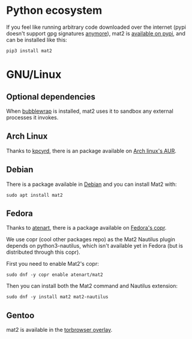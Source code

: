 # Python ecosystem

If you feel like running arbitrary code downloaded over the
internet (pypi doesn't support gpg signatures [anymore](https://github.com/pypa/python-packaging-user-guide/pull/466)),
mat2 is [available on pypi](https://pypi.org/project/mat2/), and can be
installed like this:

```
pip3 install mat2
```

# GNU/Linux

## Optional dependencies

When [bubblewrap](https://github.com/projectatomic/bubblewrap) is
installed, mat2 uses it to sandbox any external processes it invokes.

## Arch Linux

Thanks to [kpcyrd](https://archlinux.org/packages/?maintainer=kpcyrd), there is an package available on
[Arch linux's AUR]([https://archlinux.org/packages/community/any/mat2/](https://archlinux.org/packages/community/any/mat2/)).

## Debian

There is a package available in [Debian](https://packages.debian.org/search?keywords=mat2&searchon=names&section=all) and you can install Mat2 with:

```
sudo apt install mat2
```

## Fedora

Thanks to [atenart](https://ack.tf/), there is a package available on
[Fedora's copr]( https://copr.fedorainfracloud.org/coprs/atenart/mat2/ ).

We use copr (cool other packages repo) as the Mat2 Nautilus plugin depends on
python3-nautilus, which isn't available yet in Fedora (but is distributed
through this copr).

First you need to enable Mat2's copr:

```
sudo dnf -y copr enable atenart/mat2
```

Then you can install both the Mat2 command and Nautilus extension:

```
sudo dnf -y install mat2 mat2-nautilus
```

## Gentoo

mat2 is available in the [torbrowser overlay](https://github.com/MeisterP/torbrowser-overlay).
